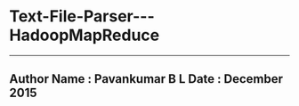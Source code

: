 # Text-File-Parser---HadoopMapReduce
---------------------------------------------------------------------------------------------------------------------------------
Author Name : Pavankumar B L
Date : December 2015
-----------------------------------------------------------------------------------
